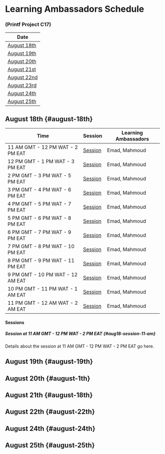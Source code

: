 # Learning Ambassadors Schedule 
### (Printf Project C17)


| Date                                      |
|-------------------------------------------|
| [August 18th](#.august-18th)                |
| [August 19th](#august-19th)                |
| [August 20th](#august-20th)                |
| [August 21st](#august-21st)                |
| [August 22nd](#august-22nd)                |
| [August 23rd](#august-23rd)                |
| [August 24th](#august-24th)                |
| [August 25th](#august-25th)                |


## August 18th {#august-18th}

| Time                             | Session                        | Learning Ambassadors   |
|----------------------------------|--------------------------------|------------------------|
| 11 AM GMT - 12 PM WAT - 2 PM EAT | [Session](#aug18-session-11-am)      | Emad, Mahmoud             |
| 12 PM GMT - 1 PM WAT - 3 PM EAT  | [Session](#aug18-session-12-pm)      | Emad, Mahmoud             |
| 2 PM GMT - 3 PM WAT - 5 PM EAT   | [Session](#aug18-session-2-pm)       | Emad, Mahmoud             |
| 3 PM GMT - 4 PM WAT - 6 PM EAT   | [Session](#aug18-session-3-pm)       | Emad, Mahmoud             |
| 4 PM GMT - 5 PM WAT - 7 PM EAT   | [Session](#aug18-session-4-pm)       | Emad, Mahmoud             |
| 5 PM GMT - 6 PM WAT - 8 PM EAT   | [Session](#aug18-session-5-pm)       | Emad, Mahmoud             |
| 6 PM GMT - 7 PM WAT - 9 PM EAT   | [Session](#aug18-session-6-pm)       | Emad, Mahmoud             |
| 7 PM GMT - 8 PM WAT - 10 PM EAT  | [Session](#aug18-session-7-pm)       | Emad, Mahmoud             |
| 8 PM GMT - 9 PM WAT - 11 PM EAT  | [Session](#aug18-session-8-pm)       | Emad, Mahmoud             |
| 9 PM GMT - 10 PM WAT - 12 AM EAT | [Session](#aug18-session-9-pm)       | Emad, Mahmoud             |
| 10 PM GMT - 11 PM WAT - 1 AM EAT | [Session](#aug18-session-10-pm)      | Emad, Mahmoud             |
| 11 PM GMT - 12 AM WAT - 2 AM EAT | [Session](#aug18-session-11-pm)      | Emad, Mahmoud             |

#### Sessions
##### Session at 11 AM GMT - 12 PM WAT - 2 PM EAT {#aug18-session-11-am}

Details about the session at 11 AM GMT - 12 PM WAT - 2 PM EAT go here.

## August 19th {#august-19th}

## August 20th {#august-1th}

## August 21th {#august-18th}

## August 22th {#august-22th}

## August 24th {#august-24th}

## August 25th {#august-25th}
